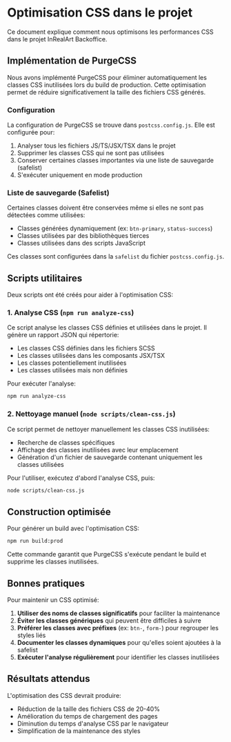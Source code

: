 # Optimisation CSS dans le projet

Ce document explique comment nous optimisons les performances CSS dans le projet InRealArt Backoffice.

## Implémentation de PurgeCSS

Nous avons implémenté PurgeCSS pour éliminer automatiquement les classes CSS inutilisées lors du build de production. Cette optimisation permet de réduire significativement la taille des fichiers CSS générés.

### Configuration

La configuration de PurgeCSS se trouve dans `postcss.config.js`. Elle est configurée pour:

1. Analyser tous les fichiers JS/TS/JSX/TSX dans le projet
2. Supprimer les classes CSS qui ne sont pas utilisées
3. Conserver certaines classes importantes via une liste de sauvegarde (safelist)
4. S'exécuter uniquement en mode production

### Liste de sauvegarde (Safelist)

Certaines classes doivent être conservées même si elles ne sont pas détectées comme utilisées:

- Classes générées dynamiquement (ex: `btn-primary`, `status-success`)
- Classes utilisées par des bibliothèques tierces
- Classes utilisées dans des scripts JavaScript

Ces classes sont configurées dans la `safelist` du fichier `postcss.config.js`.

## Scripts utilitaires

Deux scripts ont été créés pour aider à l'optimisation CSS:

### 1. Analyse CSS (`npm run analyze-css`)

Ce script analyse les classes CSS définies et utilisées dans le projet. Il génère un rapport JSON qui répertorie:

- Les classes CSS définies dans les fichiers SCSS
- Les classes utilisées dans les composants JSX/TSX
- Les classes potentiellement inutilisées
- Les classes utilisées mais non définies

Pour exécuter l'analyse:

```bash
npm run analyze-css
```

### 2. Nettoyage manuel (`node scripts/clean-css.js`)

Ce script permet de nettoyer manuellement les classes CSS inutilisées:

- Recherche de classes spécifiques
- Affichage des classes inutilisées avec leur emplacement
- Génération d'un fichier de sauvegarde contenant uniquement les classes utilisées

Pour l'utiliser, exécutez d'abord l'analyse CSS, puis:

```bash
node scripts/clean-css.js
```

## Construction optimisée

Pour générer un build avec l'optimisation CSS:

```bash
npm run build:prod
```

Cette commande garantit que PurgeCSS s'exécute pendant le build et supprime les classes inutilisées.

## Bonnes pratiques

Pour maintenir un CSS optimisé:

1. **Utiliser des noms de classes significatifs** pour faciliter la maintenance
2. **Éviter les classes génériques** qui peuvent être difficiles à suivre
3. **Préférer les classes avec préfixes** (ex: `btn-`, `form-`) pour regrouper les styles liés
4. **Documenter les classes dynamiques** pour qu'elles soient ajoutées à la safelist
5. **Exécuter l'analyse régulièrement** pour identifier les classes inutilisées

## Résultats attendus

L'optimisation des CSS devrait produire:

- Réduction de la taille des fichiers CSS de 20-40%
- Amélioration du temps de chargement des pages
- Diminution du temps d'analyse CSS par le navigateur
- Simplification de la maintenance des styles
